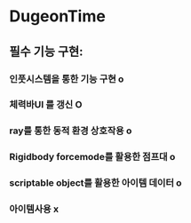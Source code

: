 # DugeonTime

## 필수 기능 구현:

### 인풋시스템을 통한 기능 구현 o

### 체력바UI 를 갱신 O

### ray를 통한 동적 환경 상호작용 o

### Rigidbody forcemode를 활용한 점프대 o

### scriptable object를 활용한 아이템 데이터 o

### 아이템사용 x 

